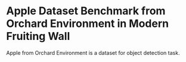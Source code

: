 # Apple Dataset Benchmark from Orchard Environment in Modern Fruiting Wall

Apple from Orchard Environment is a dataset for object detection task.
